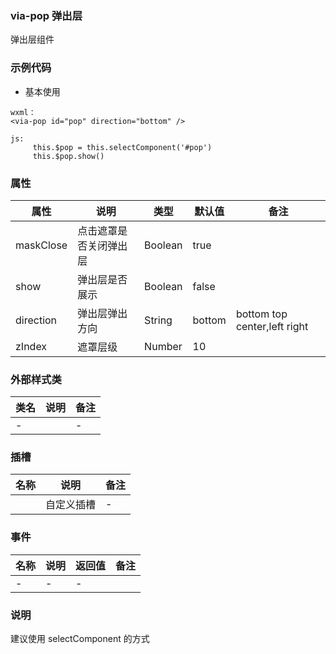 ### via-pop  弹出层
  弹出层组件


### 示例代码
* 基本使用
  
```
wxml：
<via-pop id="pop" direction="bottom" />

js:
     this.$pop = this.selectComponent('#pop')
     this.$pop.show()

```

 

### 属性
| 属性 | 说明 | 类型 | 默认值 | 备注 |
| --- | --- | --- | --- | --- |
| maskClose | 点击遮罩是否关闭弹出层 | Boolean | true | |
| show | 弹出层是否展示 | Boolean | false | |
| direction | 弹出层弹出方向 | String | bottom |   bottom top center,left right |
| zIndex | 遮罩层级 | Number | 10 | | |
 
 
 

### 外部样式类
| 类名 | 说明 | 备注 | 
| --- | --- | --- |
| - |  | - |
 

### 插槽
| 名称 | 说明 | 备注 |
| --- | --- | --- |
|   | 自定义插槽 |   - |
 


### 事件
| 名称 | 说明 | 返回值 | 备注 |
| --- | --- | --- | --- |
| - | - | - |  | |
 
  
### 说明

建议使用 selectComponent 的方式
